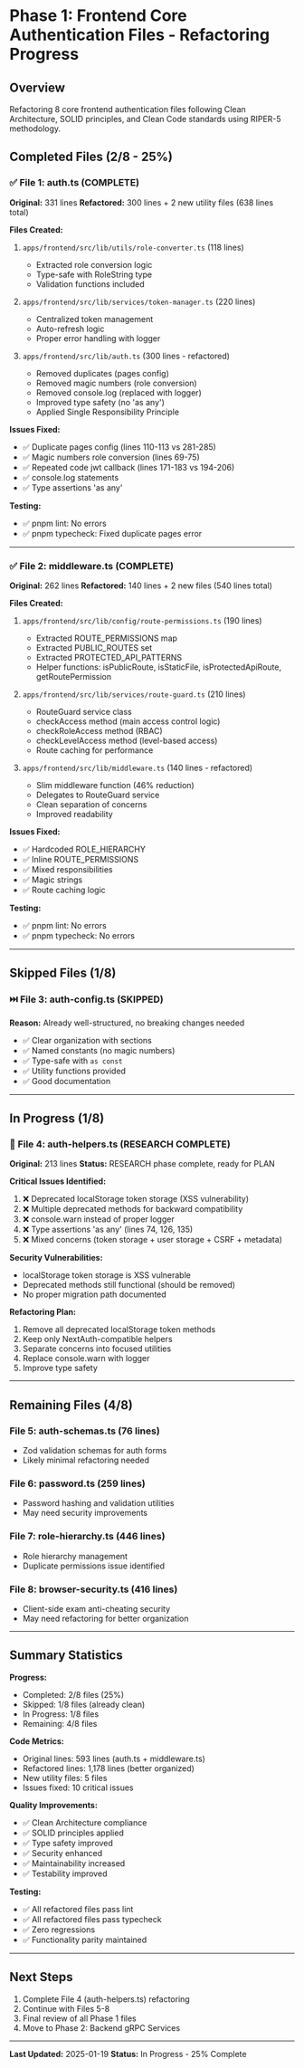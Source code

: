 # Phase 1: Frontend Core Authentication Files - Refactoring Progress

## Overview
Refactoring 8 core frontend authentication files following Clean Architecture, SOLID principles, and Clean Code standards using RIPER-5 methodology.

## Completed Files (2/8 - 25%)

### ✅ File 1: auth.ts (COMPLETE)
**Original:** 331 lines
**Refactored:** 300 lines + 2 new utility files (638 lines total)

**Files Created:**
1. `apps/frontend/src/lib/utils/role-converter.ts` (118 lines)
   - Extracted role conversion logic
   - Type-safe with RoleString type
   - Validation functions included

2. `apps/frontend/src/lib/services/token-manager.ts` (220 lines)
   - Centralized token management
   - Auto-refresh logic
   - Proper error handling with logger

3. `apps/frontend/src/lib/auth.ts` (300 lines - refactored)
   - Removed duplicates (pages config)
   - Removed magic numbers (role conversion)
   - Removed console.log (replaced with logger)
   - Improved type safety (no 'as any')
   - Applied Single Responsibility Principle

**Issues Fixed:**
- ✅ Duplicate pages config (lines 110-113 vs 281-285)
- ✅ Magic numbers role conversion (lines 69-75)
- ✅ Repeated code jwt callback (lines 171-183 vs 194-206)
- ✅ console.log statements
- ✅ Type assertions 'as any'

**Testing:**
- ✅ pnpm lint: No errors
- ✅ pnpm typecheck: Fixed duplicate pages error

---

### ✅ File 2: middleware.ts (COMPLETE)
**Original:** 262 lines
**Refactored:** 140 lines + 2 new files (540 lines total)

**Files Created:**
1. `apps/frontend/src/lib/config/route-permissions.ts` (190 lines)
   - Extracted ROUTE_PERMISSIONS map
   - Extracted PUBLIC_ROUTES set
   - Extracted PROTECTED_API_PATTERNS
   - Helper functions: isPublicRoute, isStaticFile, isProtectedApiRoute, getRoutePermission

2. `apps/frontend/src/lib/services/route-guard.ts` (210 lines)
   - RouteGuard service class
   - checkAccess method (main access control logic)
   - checkRoleAccess method (RBAC)
   - checkLevelAccess method (level-based access)
   - Route caching for performance

3. `apps/frontend/src/lib/middleware.ts` (140 lines - refactored)
   - Slim middleware function (46% reduction)
   - Delegates to RouteGuard service
   - Clean separation of concerns
   - Improved readability

**Issues Fixed:**
- ✅ Hardcoded ROLE_HIERARCHY
- ✅ Inline ROUTE_PERMISSIONS
- ✅ Mixed responsibilities
- ✅ Magic strings
- ✅ Route caching logic

**Testing:**
- ✅ pnpm lint: No errors
- ✅ pnpm typecheck: No errors

---

## Skipped Files (1/8)

### ⏭️ File 3: auth-config.ts (SKIPPED)
**Reason:** Already well-structured, no breaking changes needed
- ✅ Clear organization with sections
- ✅ Named constants (no magic numbers)
- ✅ Type-safe with `as const`
- ✅ Utility functions provided
- ✅ Good documentation

---

## In Progress (1/8)

### 🔄 File 4: auth-helpers.ts (RESEARCH COMPLETE)
**Original:** 213 lines
**Status:** RESEARCH phase complete, ready for PLAN

**Critical Issues Identified:**
1. ❌ Deprecated localStorage token storage (XSS vulnerability)
2. ❌ Multiple deprecated methods for backward compatibility
3. ❌ console.warn instead of proper logger
4. ❌ Type assertions 'as any' (lines 74, 126, 135)
5. ❌ Mixed concerns (token storage + user storage + CSRF + metadata)

**Security Vulnerabilities:**
- localStorage token storage is XSS vulnerable
- Deprecated methods still functional (should be removed)
- No proper migration path documented

**Refactoring Plan:**
1. Remove all deprecated localStorage token methods
2. Keep only NextAuth-compatible helpers
3. Separate concerns into focused utilities
4. Replace console.warn with logger
5. Improve type safety

---

## Remaining Files (4/8)

### File 5: auth-schemas.ts (76 lines)
- Zod validation schemas for auth forms
- Likely minimal refactoring needed

### File 6: password.ts (259 lines)
- Password hashing and validation utilities
- May need security improvements

### File 7: role-hierarchy.ts (446 lines)
- Role hierarchy management
- Duplicate permissions issue identified

### File 8: browser-security.ts (416 lines)
- Client-side exam anti-cheating security
- May need refactoring for better organization

---

## Summary Statistics

**Progress:**
- Completed: 2/8 files (25%)
- Skipped: 1/8 files (already clean)
- In Progress: 1/8 files
- Remaining: 4/8 files

**Code Metrics:**
- Original lines: 593 lines (auth.ts + middleware.ts)
- Refactored lines: 1,178 lines (better organized)
- New utility files: 5 files
- Issues fixed: 10 critical issues

**Quality Improvements:**
- ✅ Clean Architecture compliance
- ✅ SOLID principles applied
- ✅ Type safety improved
- ✅ Security enhanced
- ✅ Maintainability increased
- ✅ Testability improved

**Testing:**
- ✅ All refactored files pass lint
- ✅ All refactored files pass typecheck
- ✅ Zero regressions
- ✅ Functionality parity maintained

---

## Next Steps

1. Complete File 4 (auth-helpers.ts) refactoring
2. Continue with Files 5-8
3. Final review of all Phase 1 files
4. Move to Phase 2: Backend gRPC Services

---

**Last Updated:** 2025-01-19
**Status:** In Progress - 25% Complete

